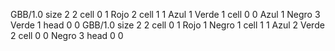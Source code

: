 <gs-board without-header> GBB/1.0
size 2 2
cell 0 1 Rojo 2 
cell 1 1 Azul 1 Verde 1 
cell 0 0 Azul 1 Negro 3 Verde 1 
head 0 0
 </gs-board>
<gs-board without-header> GBB/1.0
size 2 2
cell 0 1 Rojo 1 Negro 1 
cell 1 1 Azul 2 Verde 2 
cell 0 0 Negro 3 
head 0 0 </gs-board>